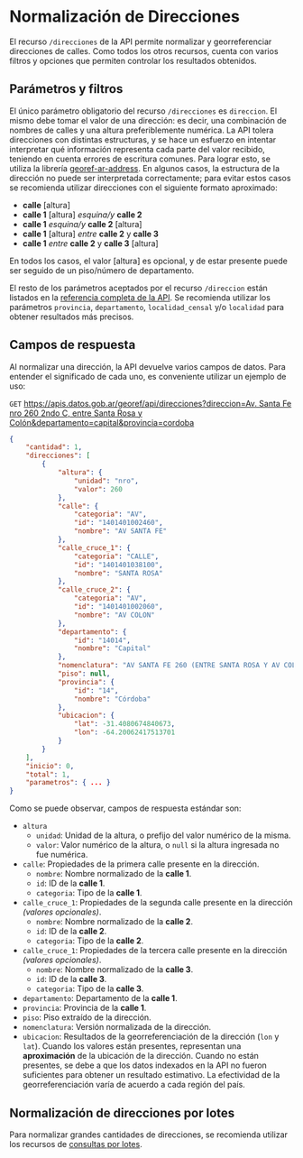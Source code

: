 # Normalización de Direcciones

El recurso `/direcciones` de la API permite normalizar y georreferenciar direcciones de calles. Como todos los otros recursos, cuenta con varios filtros y opciones que permiten controlar los resultados obtenidos.

## Parámetros y filtros

El único parámetro obligatorio del recurso `/direcciones` es `direccion`. El mismo debe tomar el valor de una dirección: es decir, una combinación de nombres de calles y una altura preferiblemente numérica. La API tolera direcciones con distintas estructuras, y se hace un esfuerzo en intentar interpretar qué información representa cada parte del valor recibido, teniendo en cuenta errores de escritura comunes. Para lograr esto, se utiliza la librería [georef-ar-address](https://github.com/datosgobar/georef-ar-address). En algunos casos, la estructura de la dirección no puede ser interpretada correctamente; para evitar estos casos se recomienda utilizar direcciones con el siguiente formato aproximado:

- **calle** [altura]
- **calle 1** [altura] *esquina/y* **calle 2**
- **calle 1** *esquina/y* **calle 2** [altura]
- **calle 1** [altura] *entre* **calle 2** y **calle 3**
- **calle 1** *entre* **calle 2** y **calle 3** [altura]

En todos los casos, el valor [altura] es opcional, y de estar presente puede ser seguido de un piso/número de departamento.

El resto de los parámetros aceptados por el recurso `/direccion` están listados en la [referencia completa de la API](https://datosgobar.github.io/georef-ar-api/open-api). Se recomienda utilizar los parámetros `provincia`, `departamento`, `localidad_censal` y/o `localidad` para obtener resultados más precisos.

## Campos de respuesta

Al normalizar una dirección, la API devuelve varios campos de datos. Para entender el significado de cada uno, es conveniente utilizar un ejemplo de uso:

`GET` [https://apis.datos.gob.ar/georef/api/direcciones?direccion=Av. Santa Fe nro 260 2ndo C, entre Santa Rosa y Colón&departamento=capital&provincia=cordoba](https://apis.datos.gob.ar/georef/api/direcciones?direccion=Av.%20Santa%20Fe%20nro%20260%202ndo%20C,%20entre%20Santa%20Rosa%20y%20Col%C3%B3n&departamento=capital&provincia=cordoba)
```json
{
    "cantidad": 1,
    "direcciones": [
        {
            "altura": {
                "unidad": "nro",
                "valor": 260
            },
            "calle": {
                "categoria": "AV",
                "id": "1401401002460",
                "nombre": "AV SANTA FE"
            },
            "calle_cruce_1": {
                "categoria": "CALLE",
                "id": "1401401038100",
                "nombre": "SANTA ROSA"
            },
            "calle_cruce_2": {
                "categoria": "AV",
                "id": "1401401002060",
                "nombre": "AV COLON"
            },
            "departamento": {
                "id": "14014",
                "nombre": "Capital"
            },
            "nomenclatura": "AV SANTA FE 260 (ENTRE SANTA ROSA Y AV COLON), Capital, Córdoba",
            "piso": null,
            "provincia": {
                "id": "14",
                "nombre": "Córdoba"
            },
            "ubicacion": {
                "lat": -31.4080674840673,
                "lon": -64.20062417513701
            }
        }
    ],
    "inicio": 0,
    "total": 1,
    "parametros": { ... }
}
```

Como se puede observar, campos de respuesta estándar son:

- `altura`
	- `unidad`: Unidad de la altura, o prefijo del valor numérico de la misma.
	- `valor`: Valor numérico de la altura, o `null` si la altura ingresada no fue numérica.
- `calle`: Propiedades de la primera calle presente en la dirección.
	- `nombre`: Nombre normalizado de la **calle 1**.
	- `id`: ID de la **calle 1**.
	- `categoria`: Tipo de la **calle 1**.
- `calle_cruce_1`: Propiedades de la segunda calle presente en la dirección *(valores opcionales)*.
	- `nombre`: Nombre normalizado de la **calle 2**.
	- `id`: ID de la **calle 2**.
	- `categoria`: Tipo de la **calle 2**.
- `calle_cruce_1`: Propiedades de la tercera calle presente en la dirección *(valores opcionales)*.
	- `nombre`: Nombre normalizado de la **calle 3**.
	- `id`: ID de la **calle 3**.
	- `categoria`: Tipo de la **calle 3**.
- `departamento`: Departamento de la **calle 1**.
- `provincia`: Provincia de la **calle 1**.
- `piso`: Piso extraído de la dirección.
- `nomenclatura`: Versión normalizada de la dirección.
- `ubicacion`: Resultados de la georreferenciación de la dirección (`lon` y `lat`). Cuando los valores están presentes, representan una **aproximación** de la ubicación de la dirección. Cuando no están presentes, se debe a que los datos indexados en la API no fueron suficientes para obtener un resultado estimativo. La efectividad de la georreferenciación varía de acuerdo a cada región del país.

## Normalización de direcciones por lotes

Para normalizar grandes cantidades de direcciones, se recomienda utilizar los recursos de [consultas por lotes](bulk.md).
